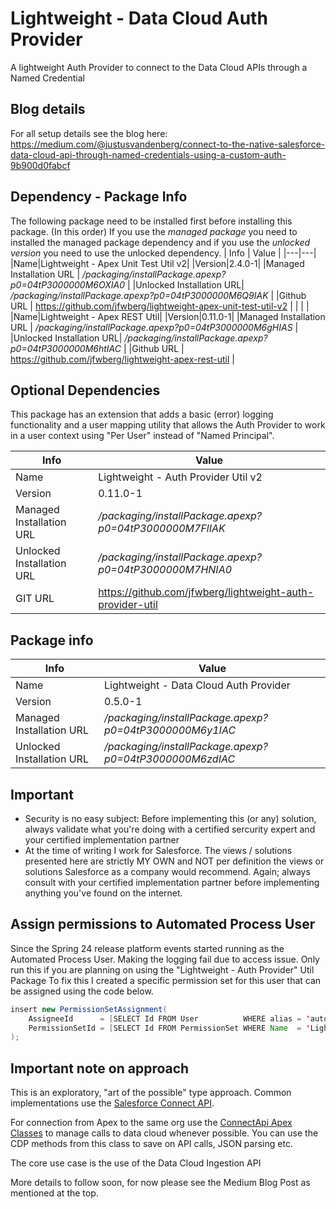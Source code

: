 # Lightweight - Data Cloud Auth Provider
A lightweight Auth Provider to connect to the Data Cloud APIs through a Named Credential

## Blog details
For all setup details see the blog here:
https://medium.com/@justusvandenberg/connect-to-the-native-salesforce-data-cloud-api-through-named-credentials-using-a-custom-auth-9b900d0fabcf

## Dependency - Package Info
The following package need to be installed first before installing this package. (In this order)
If you use the *managed package* you need to installed the managed package dependency and if you use the *unlocked version* you need to use the unlocked dependency.
| Info | Value |
|---|---|
|Name|Lightweight - Apex Unit Test Util v2|
|Version|2.4.0-1|
|Managed Installation URL | */packaging/installPackage.apexp?p0=04tP3000000M6OXIA0* |
|Unlocked Installation URL| */packaging/installPackage.apexp?p0=04tP3000000M6Q9IAK* |
|Github URL | https://github.com/jfwberg/lightweight-apex-unit-test-util-v2         |
| | |
|Name|Lightweight - Apex REST Util|
|Version|0.11.0-1|
|Managed Installation URL | */packaging/installPackage.apexp?p0=04tP3000000M6gHIAS* |
|Unlocked Installation URL| */packaging/installPackage.apexp?p0=04tP3000000M6htIAC* | 
|Github URL | https://github.com/jfwberg/lightweight-apex-rest-util                 |


## Optional Dependencies
This package has an extension that adds a basic (error) logging functionality and a user mapping utility that allows the Auth Provider to work in a user context using "Per User" instead of "Named Principal".

| Info | Value |
|---|---|
|Name|Lightweight - Auth Provider Util v2|
|Version|0.11.0-1|
|Managed Installation URL | */packaging/installPackage.apexp?p0=04tP3000000M7FlIAK*   |
|Unlocked Installation URL| */packaging/installPackage.apexp?p0=04tP3000000M7HNIA0*   |
|GIT URL                  | https://github.com/jfwberg/lightweight-auth-provider-util |

## Package info
| Info | Value |
|---|---|
|Name|Lightweight - Data Cloud Auth Provider|
|Version|0.5.0-1|
|Managed Installation URL | */packaging/installPackage.apexp?p0=04tP3000000M6y1IAC* |
|Unlocked Installation URL| */packaging/installPackage.apexp?p0=04tP3000000M6zdIAC* |

## Important
- Security is no easy subject: Before implementing this (or any) solution, always validate what you're doing with a certified sercurity expert and your certified implementation partner
- At the time of writing I work for Salesforce. The views / solutions presented here are strictly MY OWN and NOT per definition the views or solutions Salesforce as a company would recommend. Again; always consult with your certified implementation partner before implementing anything you've found on the internet.

## Assign permissions to Automated Process User
Since the Spring 24 release platform events started running as the Automated Process User. Making the logging fail due to access issue. Only run this if you are planning on using the "Lightweight - Auth Provider" Util Package
To fix this I created a specific permission set for this user that can be assigned using the code below.
```java
insert new PermissionSetAssignment(
    AssigneeId      = [SELECT Id FROM User          WHERE alias = 'autoproc']?.Id,
    PermissionSetId = [SELECT Id FROM PermissionSet WHERE Name  = 'Lightweight_Auth_Provider_Util_AutoProc']?.Id
);
```

## Important note on approach
This is an exploratory, "art of the possible" type approach. Common implementations use the [Salesforce Connect API](https://developer.salesforce.com/docs/atlas.en-us.chatterapi.meta/chatterapi/connect_resources_customer_360_audiences_resources.htm).

For connection from Apex to the same org use the [ConnectApi Apex Classes](https://developer.salesforce.com/docs/atlas.en-us.apexref.meta/apexref/apex_classes_connect_api.htm) to manage calls to data cloud whenever possible. You can use the CDP methods from this class to save on API calls, JSON parsing etc.

The core use case is the use of the Data Cloud Ingestion API

More details to follow soon, for now please see the Medium Blog Post as mentioned at the top.